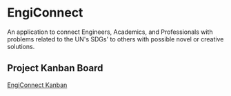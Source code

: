 # EngiConnect
An application to connect Engineers, Academics, and Professionals with problems related to the UN's SDGs' to others with possible novel or creative solutions.

## Project Kanban Board
[EngiConnect Kanban](https://github.com/users/sharoika/projects/1/views/2)
